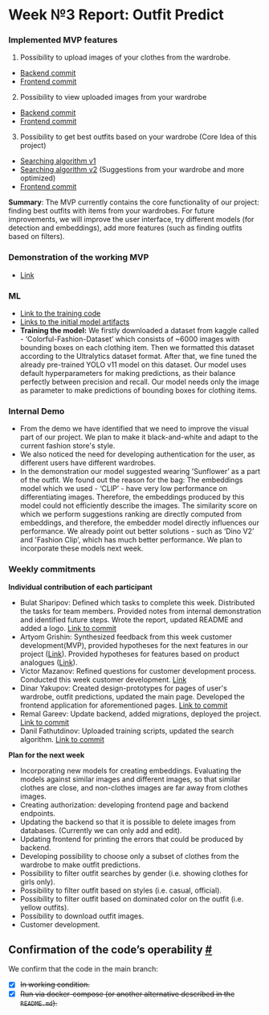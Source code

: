 # **Week №3 Report: Outfit Predict**

### **Implemented MVP features**

1. Possibility to upload images of your clothes from the wardrobe.  
- [Backend commit](https://github.com/IU-Capstone-Project-2025/Outfit_predict/commit/5a0347da914714069cbd99a0dba23539f12eefa6)   
- [Frontend commit](https://github.com/IU-Capstone-Project-2025/Outfit_predict/commit/bdd27021c52d4a241164836bdff18f99c1888af5)  
2. Possibility to view uploaded images from your wardrobe  
- [Backend commit](https://github.com/IU-Capstone-Project-2025/Outfit_predict/commit/5a0347da914714069cbd99a0dba23539f12eefa6)  
- [Frontend commit](https://github.com/IU-Capstone-Project-2025/Outfit_predict/commit/bdd27021c52d4a241164836bdff18f99c1888af5)   
3. Possibility to get best outfits based on your wardrobe (Core Idea of this project)  
- [Searching algorithm v1](https://github.com/IU-Capstone-Project-2025/Outfit_predict/commit/41f94c1e7435b8f76e12144258f2e5432091eacf)   
- [Searching algorithm v2](https://github.com/IU-Capstone-Project-2025/Outfit_predict/commit/45b676fff0f80c960f91e44c242bd6fbefd5f35d) (Suggestions from your wardrobe and more optimized)  
- [Frontend commit](https://github.com/IU-Capstone-Project-2025/Outfit_predict/commit/f360e7b94b51e75438f18abbb4806d96ad708c3b)

**Summary**: The MVP currently contains the core functionality of our project: finding best outfits with items from your wardrobes. For future improvements, we will improve the user interface, try different models (for detection and embeddings), add more features (such as finding outfits based on filters). 

### **Demonstration of the working MVP**

- [Link](https://drive.google.com/file/d/1oAxaei80WDixYazBjbu_-Fr6KKBtj1R-/view?usp=sharing)

### **ML**

- [Link to the training code](https://github.com/IU-Capstone-Project-2025/Outfit_predict/blob/main/notebooks/basic_model_training.ipynb)  
- [Links to the initial model artifacts](https://github.com/IU-Capstone-Project-2025/Outfit_predict/blob/main/backend/app/ml/best.pt)   
- **Training the model:** We firstly downloaded a dataset from kaggle called \- ‘Colorful-Fashion-Dataset’ which consists of \~6000 images with bounding boxes on each clothing item. Then we formatted this dataset according to the Ultralytics dataset format. After that, we fine tuned the already pre-trained YOLO v11 model on this dataset. Our model uses default hyperparameters for making predictions, as their balance perfectly between precision and recall. Our model needs only the image as parameter to make predictions of bounding boxes for clothing items. 

### **Internal Demo**

- From the demo we have identified that we need to improve the visual part of our project. We plan to make it black-and-white and adapt to the current fashion store's style.  
- We also noticed the need for developing authentication for the user, as different users have different wardrobes.  
- In the demonstration our model suggested wearing 'Sunflower’ as a part of the outfit. We found out the reason for the bag: The embeddings model which we used \- ‘CLIP’ \- have very low performance on differentiating images. Therefore, the embeddings produced by this model could not efficiently describe the images. The similarity score on which we perform suggestions ranking are directly computed from embeddings, and therefore, the embedder model directly influences our performance.  We already point out better solutions \- such as ‘Dino V2’ and 'Fashion Clip’, which has much better performance. We plan to incorporate these models next week.

### **Weekly commitments**

**Individual contribution of each participant**

- Bulat Sharipov: Defined which tasks to complete this week. Distributed the tasks for team members. Provided notes from internal demonstration and identified future steps. Wrote the report, updated README and added a logo. [Link to commit](https://github.com/IU-Capstone-Project-2025/Outfit_predict/commit/4a6d876201728b7764642315ae40c7110bc49cc6)  
- Artyom Grishin: Synthesized feedback from this week customer development(MVP), provided hypotheses for the next features in our project ([Link](https://www.notion.so/Analyzing-custdev-of-MVP-21da795c445f8081ae50e1577d7fa0a0?source=copy_link)). Provided hypotheses for features based on product analogues ([Link](https://www.notion.so/Features-for-Product-Features-Based-on-Competitor-Analysis-216a795c445f80b990aff24b8f6be650?source=copy_link)).  
- Victor Mazanov: Refined questions for customer development process. Conducted this week customer development. [Link](https://www.notion.so/CustDev-for-Week-3-21d5a218c5d5807da8a2d1e3306cf45c?source=copy_link)  
- Dinar Yakupov: Created design-prototypes for pages of user's wardrobe, outfit predictions, updated the main page. Developed the frontend application for aforementioned pages. [Link to commit](https://github.com/IU-Capstone-Project-2025/Outfit_predict/commit/709b40b8ff03b3004a501b4e71897d6ec3f7a235)   
- Remal Gareev: Update backend, added migrations, deployed the project. [Link to commit](https://github.com/IU-Capstone-Project-2025/Outfit_predict/commit/8cb88b1005fb1f1170586f30dfd1a2804a8ca575)  
- Danil Fathutdinov: Uploaded training scripts, updated the search algorithm. [Link to commit](https://github.com/IU-Capstone-Project-2025/Outfit_predict/commit/b3dfd93ad138b472c2984d8c70190535fb62d3f3)

**Plan for the next week**

- Incorporating new models for creating embeddings. Evaluating the models against similar images and different images, so that similar clothes are close, and non-clothes images are far away from clothes images.  
- Creating authorization: developing frontend page and backend endpoints.   
- Updating the backend so that it is possible to delete images from databases. (Currently we can only add and edit).  
- Updating frontend for printing the errors that could be produced by backend.  
- Developing possibility to choose only a subset of clothes from the wardrobe to make outfit predictions.  
- Possibility to filter outfit searches by gender (i.e. showing clothes for girls only).  
- Possibility to filter outfit based on styles (i.e. casual, official).  
- Possibility to filter outfit based on dominated color on the outfit (i.e. yellow outfits).  
- Possibility to download outfit images.  
- Customer development.

## Confirmation of the code’s operability [\#](https://capstone.innopolis.university/docs/2025/exampleproject/week3/#confirmation-of-the-codes-operability)

We confirm that the code in the main branch:

- [x] ~~In working condition.~~  
- [x] ~~Run via docker-compose (or another alternative described in the `README.md`).~~